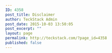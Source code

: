 ```yaml
---
ID: 4358
post_title: Disclaimer
author: TeckStack Admin
post_date: 2015-10-03 13:50:05
post_excerpt: ""
layout: page
permalink: http://teckstack.com/?page_id=4358
published: false
---
```

